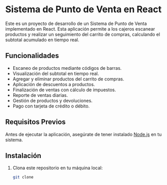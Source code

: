 # Sistema de Punto de Venta en React

Este es un proyecto de desarrollo de un Sistema de Punto de Venta implementado en React. Esta aplicación permite a los cajeros escanear productos y realizar un seguimiento del carrito de compras, calculando el subtotal acumulado en tiempo real.

## Funcionalidades

- Escaneo de productos mediante códigos de barras.
- Visualización del subtotal en tiempo real.
- Agregar y eliminar productos del carrito de compras.
- Aplicación de descuentos a productos.
- Finalización de ventas con cálculo de impuestos.
- Reporte de ventas diarias.
- Gestión de productos y devoluciones.
- Pago con tarjeta de crédito o débito.

## Requisitos Previos

Antes de ejecutar la aplicación, asegúrate de tener instalado [Node.js](https://nodejs.org/) en tu sistema.

## Instalación

1. Clona este repositorio en tu máquina local:

   ```bash
   git clone 
